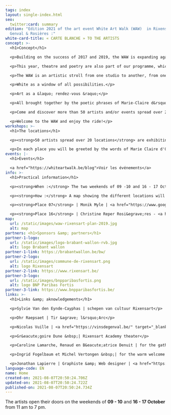 ```yaml
---
tags: index
layout: single-index.html
seo:
  twitter:card: summary
edition: "Edition 2021 of the art event White Art Walk (WAW)  in Rixensart,
  Genval & Rosières :"
white-card-title: « CARTE BLANCHE » TO THE ARTISTS
concept: >-
  <h1>Concept</h1>

  <p>Building on the success of 2017 and 2019, the WAW is expanding again with new artists for its third edition.</p>

  <p>This year, theatre and poetry are also part of our programme, which welcomes students from the Acad&eacute;mie des arts de la parole de Rixensart and honours the Belgian poet Marie-Claire d'Orbaix (more information on this part of the programme in the "events" tab).</p>

  <p>The WAW is an artistic stroll from one studio to another, from one universe to another, from one vibration to another.</p>

  <p>White as a window of all possibilities.</p>

  <p>Art as a &laquo; rendez-vous &raquo;</p>

  <p>All brought together by the poetic phrases of Marie-Claire d&rsquo;Orbaix.</p>

  <p>Come and discover more than 50 artists and/or events spread over 20 locations in Rixensart, Genval and Rosi&egrave;res (<a href="https://waw2021.netlify.app/index/home/#about" target="_blank">see map and practical information)</a></p>

  <p>Welcome to the WAW and enjoy the ride!</p>
workshops: >-
  <h1>The locations</h1>

  <p><strong>50 artists spread over 20 locations</strong> are exhibiting their work or offering a theatrical or poetic break in the entities of Genval, Rixensart and Rosi&egrave;res</p>

  <p>In each place you will be greeted by the words of Marie Claire d'Orbaix as a prelude to multiple artistic discoveries.</p>
events: |-
  <h1>Events</h1>

  <a href="https://whiteartwalk.be/blog">Voir les événements</a>
info: >-
  <h1>Practical information</h1>

  <p><strong>When :</strong> The two weekends of 09 -10 and 16 - 17 October from 11am to 7pm</p>

  <p><strong>How :</strong> A map showing the different locations will be available for &euro;3 at the following 2 locations:</p>

  <p><strong>Place 07</strong> | Monik Myle | <a href="https://www.google.be/maps/place/Avenue+Gevaert+78,+1332+Rixensart/@50.7201125,4.4982201,17z/data=!3m1!4b1!4m5!3m4!1s0x47c3d72886df438b:0xbf82e9f82683f362!8m2!3d50.7201125!4d4.5004088?hl=fr" target="_blank">Genval - Avenue Gevaert 78</a></p>

  <p><strong>Place 16</strong> | Christine Reper Rosi&egrave;res - <a href="https://www.google.be/maps/place/Rue+Jolie+18,+1331+Rixensart/@50.7299617,4.5395864,17z/data=!3m1!4b1!4m5!3m4!1s0x47c3d7a7227d9e47:0xea1ca3177b0c5ab!8m2!3d50.7299617!4d4.5417751?hl=fr" target="_blank">Rue Jolie 18</a></p>
map:
  url: /static/images/waw-rixensart-plan-2019.jpg
  alt: map
partners: <h1>Sponsors &amp; partners</h1>
partner-1-logo:
  url: /static/images/logo-brabant-wallon-rvb.jpg
  alt: logo Brabant wallon
partner-1-link: https://brabantwallon.be/bw/
partner-2-logo:
  url: /static/images/commune-de-rixensart.png
  alt: logo Rixensart
partner-2-link: https://www.rixensart.be/
partner-3-logo:
  url: /static/images/bnpparibasfortis.png
  alt: logo BNP Paribas Fortis
partner-3-link: https://www.bnpparibasfortis.be/
links: >-
  <h1>Links &amp; aknowledgements</h1>

  <p>Sylvie Van den Eynde-Cayphas | schepen van cultuur Rixensart</p>

  <p>Dhr Raepsaet | Tir &agrave; l&rsquo;Arc</p>

  <p>Nicolas Vuille | <a href="https://vinsdegenval.be/" target="_blank">Vins de Genval</a></p>

  <p>Gr&eacute;goire Dune &nbsp;| Rixensart Academy theater</p>

  <p>Caroline Lamarche, Renaud en B&eacute;atrice Denuit | for the gathering around Marie-Claire d&rsquo;Orbaix</p>

  <p>Ingrid Fogelbaum et Michel Vertongen &nbsp;| for the warm welcome in their home</p>

  <p>Jonathan Lapierre | Graphiste &amp; Web designer | <a href="https://www.jonathanlapierre.be">www.jonathanlapierre.be</a> | <a href="https://www.creatsy.be">www.creatsy.be</a></p>
language-code: EN
name: Home
created-on: 2021-08-07T20:50:24.706Z
updated-on: 2021-08-07T20:50:24.722Z
published-on: 2021-08-07T20:50:24.734Z
---
```

The artists open their doors on the weekends of **09 - 10** and **16 - 17 October** from 11 am to 7 pm.